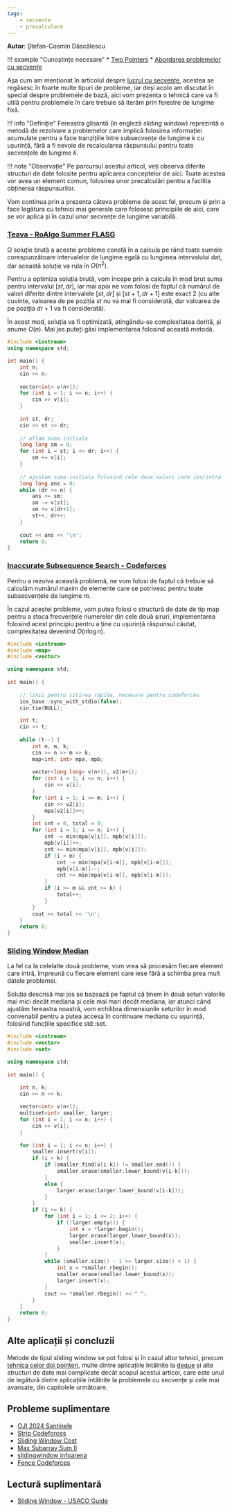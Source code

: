 ```yaml
---
tags:
    - secvente
    - precalculare
---
```


**Autor**: Ștefan-Cosmin Dăscălescu

!!! example "Cunoștințe necesare"
    * [Two Pointers](https://edu.roalgo.ro/mediu/two-pointers/)
    * [Abordarea problemelor cu secvențe](https://edu.roalgo.ro/usor/sequences/)

Așa cum am menționat în articolul despre [lucrul cu secvențe](https://edu.roalgo.ro/usor/sequences/), acestea se regăsesc în foarte multe tipuri de probleme, iar deși acolo am discutat în special despre problemele de bază, aici vom prezenta o tehnică care va fi utilă pentru problemele în care trebuie să iterăm prin ferestre de lungime fixă. 

!!! info "Definiție" 
    Fereastra glisantă (în engleză _sliding window_) reprezintă o metodă de rezolvare a problemelor care implică folosirea informației acumulate pentru a face tranzițiile între subsecvențe de lungime $k$ cu ușurință, fără a fi nevoie de recalcularea răspunsului pentru toate secvențele de lungime $k$. 

!!! note "Observație"
    Pe parcursul acestui articol, veți observa diferite structuri de date folosite pentru aplicarea conceptelor de aici. Toate acestea vor avea un element comun, folosirea unor precalculări pentru a facilita obținerea răspunsurilor.

Vom continua prin a prezenta câteva probleme de acest fel, precum și prin a face legătura cu tehnici mai generale care folosesc principiile de aici, care se vor aplica și în cazul unor secvențe de lungime variabilă. 

### [Țeava - RoAlgo Summer FLASG](https://kilonova.ro/problems/2941/)

O soluție brută a acestei probleme constă în a calcula pe rând toate sumele corespunzătoare intervalelor de lungime egală cu lungimea intervalului dat, dar această soluție va rula în $O(n^2)$. 

Pentru a optimiza soluția brută, vom începe prin a calcula în mod brut suma pentru intervalul $[st, dr]$, iar mai apoi ne vom folosi de faptul că numărul de valori diferite dintre intervalele $[st, dr]$ și $[st+1, dr+1]$ este exact $2$ (cu alte cuvinte, valoarea de pe poziția $st$ nu va mai fi considerată, dar valoarea de pe poziția $dr+1$ va fi considerată).

În acest mod, soluția va fi optimizată, atingându-se complexitatea dorită, și anume $O(n)$. Mai jos puteți găsi implementarea folosind această metodă. 

```cpp
#include <iostream>
using namespace std;

int main() {
    int n;
    cin >> n;
    
    vector<int> v(n+1);
    for (int i = 1; i <= n; i++) {
        cin >> v[i];
    }
    
    int st, dr;
    cin >> st >> dr;
    
    // aflam suma initiala
    long long sm = 0;
    for (int i = st; i <= dr; i++) {
        sm += v[i];
    }
    
    // ajustam suma initiala folosind cele doua valori care ies/intra
    long long ans = 0;
    while (dr <= n) {
        ans += sm;
        sm -= v[st];
        sm += v[dr+1];
        st++, dr++;
    }
    
    cout << ans << '\n';
    return 0;
}
```


### [Inaccurate Subsequence Search - Codeforces](https://codeforces.com/contest/1955/problem/D)

Pentru a rezolva această problemă, ne vom folosi de faptul că trebuie să calculăm numărul maxim de elemente care se potrivesc pentru toate subsecvențele de lungime $m$. 

În cazul acestei probleme, vom putea folosi o structură de date de tip map pentru a stoca frecvențele numerelor din cele două șiruri, implementarea folosind acest principiu pentru a ține cu ușurință răspunsul căutat, complexitatea devenind $O(n \log n)$.

```cpp
#include <iostream>
#include <map>
#include <vector>

using namespace std;
 
int main() {
 
    // linii pentru citirea rapida, necesare pentru codeforces
    ios_base::sync_with_stdio(false);
    cin.tie(NULL);

    int t;
    cin >> t;
    
    while (t--) {
        int n, m, k;
        cin >> n >> m >> k;
        map<int, int> mpa, mpb;
        
        vector<long long> v(n+1), v2(m+1);
        for (int i = 1; i <= n; i++) {
            cin >> v[i];
        }
        for (int i = 1; i <= m; i++) {
            cin >> v2[i];
            mpa[v2[i]]++;
        }
        int cnt = 0, total = 0;
        for (int i = 1; i <= n; i++) {
            cnt -= min(mpa[v[i]], mpb[v[i]]);
            mpb[v[i]]++;
            cnt += min(mpa[v[i]], mpb[v[i]]);
            if (i > m) {
                cnt -= min(mpa[v[i-m]], mpb[v[i-m]]);
                mpb[v[i-m]]--;
                cnt += min(mpa[v[i-m]], mpb[v[i-m]]);
            }
            if (i >= m && cnt >= k) {
                total++;
            }
        }
        cout << total << '\n';
    }
    return 0;
}
```

### [Sliding Window Median](https://cses.fi/problemset/task/1076)

La fel ca la celelalte două probleme, vom vrea să procesăm fiecare element care intră, împreună cu fiecare element care iese fără a schimba prea mult datele problemei. 

Soluția descrisă mai jos se bazează pe faptul că ținem în două seturi valorile mai mici decât mediana și cele mai mari decât mediana, iar atunci când ajustăm fereastra noastră, vom echilibra dimensiunile seturilor în mod convenabil pentru a putea accesa în continuare mediana cu ușurință, folosind funcțiile specifice std::set.

```cpp
#include <iostream>
#include <vector>
#include <set>

using namespace std;
 
int main() {

    int n, k;
    cin >> n >> k;
    
    vector<int> v(n+1);
    multiset<int> smaller, larger;
    for (int i = 1; i <= n; i++) {
        cin >> v[i];
    }
    
    for (int i = 1; i <= n; i++) {
        smaller.insert(v[i]);
        if (i > k) {
            if (smaller.find(v[i-k]) != smaller.end()) {
                smaller.erase(smaller.lower_bound(v[i-k]));
            }
            else {
                larger.erase(larger.lower_bound(v[i-k]));
            }
        }
        if (i >= k) {
            for (int i = 1; i <= 2; i++) {
                if (!larger.empty()) {
                    int x = *larger.begin();
                    larger.erase(larger.lower_bound(x));
                    smaller.insert(x);
                }
            }
            while (smaller.size() - 1 >= larger.size() + 1) {
                int x = *smaller.rbegin();
                smaller.erase(smaller.lower_bound(x));
                larger.insert(x);
            }
            cout << *smaller.rbegin() << " ";
        }
    }
    return 0;
}
```

## Alte aplicații și concluzii

Metode de tipul sliding window se pot folosi și în cazul altor tehnici, precum [tehnica celor doi pointeri](./two-pointers.md), multe dintre aplicațiile întâlnite la [deque](./deque.md) și alte structuri de date mai complicate decât scopul acestui articol, care este unul de legătură dintre aplicațiile întâlnite la problemele cu secvențe și cele mai avansate, din capitolele următoare. 

## Probleme suplimentare

* [OJI 2024 Santinele](https://kilonova.ro/problems/2502)
* [Strip Codeforces](https://codeforces.com/contest/488/problem/D)
* [Sliding Window Cost](https://cses.fi/problemset/task/1077)
* [Max Subarray Sum II](hhttps://cses.fi/problemset/task/1644)
* [slidingwindow infoarena](https://www.infoarena.ro/problema/slidingwindow)
* [Fence Codeforces](https://codeforces.com/problemset/problem/363/B)

## Lectură suplimentară 

* [Sliding Window - USACO Guide](https://usaco.guide/gold/sliding-window?lang=cpp)
